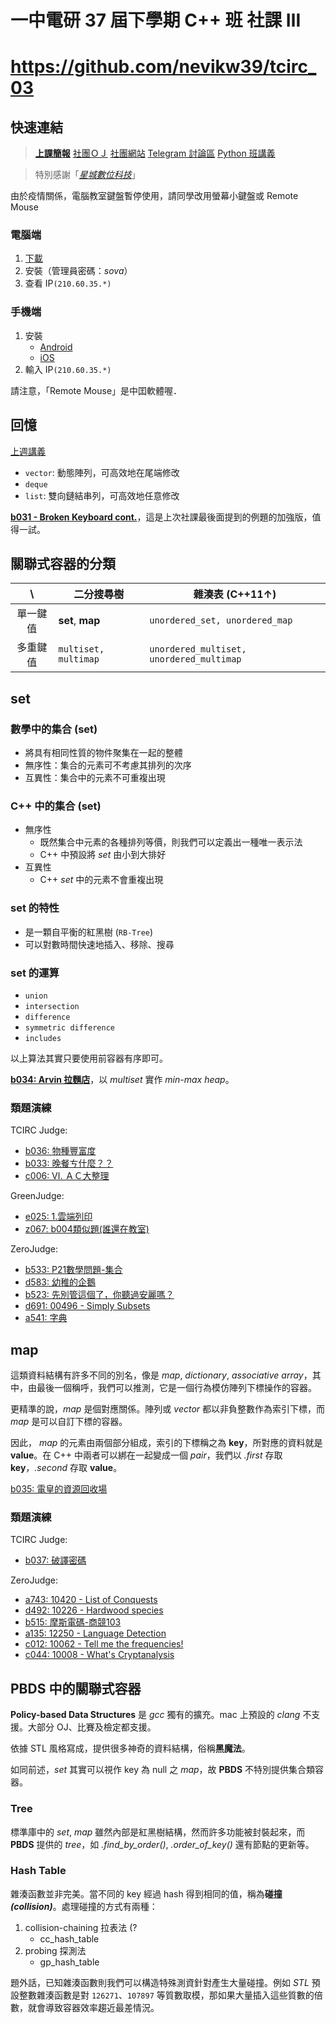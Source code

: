 # 一中電研 37 屆下學期 C++ 班 社課 Ⅲ
# https://github.com/nevikw39/tcirc_03

## 快速連結

> **[上課簡報](https://www.icloud.com/keynote/0FTWiX1kLnyxpK2Q4VdlOxnsQ#tcirc_03)**
> [社團ＯＪ](https://judge.tcirc.tw)
> [社團網站](https://tcirc.tw)
> [Telegram 討論區](https://t.me/joinchat/KUNytVBKySskb35M4TdOig)
> [Python 班講義](hackmd.io/@RucKuo/Circ-Python)

> 特別感謝「*[星城數位科技](http://xincastle.com/)*」

由於疫情關係，電腦教室鍵盤暫停使用，請同學改用螢幕小鍵盤或 Remote Mouse

### 電腦端
1. [下載](https://www.remotemouse.net/downloads/RemoteMouse.exe)
2. 安裝（管理員密碼：*sova*）
3. 查看 IP`(210.60.35.*)`

### 手機端
1. 安裝
    - [Android](https://play.google.com/store/apps/details?id=com.hungrybolo.remotemouseandroid)
    - [iOS](https://itunes.apple.com/app/id385894596?mt=8)
2. 輸入 IP`(210.60.35.*)`

請注意，「Remote Mouse」是中囯軟體喔．

## 回憶
[上週講義](https://github.com/nevikw39/tcirc_02)
- `vector`: 動態陣列，可高效地在尾端修改
- `deque`
- `list`: 雙向鏈結串列，可高效地任意修改

**[b031 - Broken Keyboard cont.](https://judge.tcirc.tw/ShowProblem?problemid=b031)**，這是上次社課最後面提到的例題的加強版，值得一試。

## 關聯式容器的分類
\      |      二分搜尋樹     | 雜湊表 (C++11↑)
:-----:|-------------------|---
單一鍵值 | **set**, **map** | `unordered_set, unordered_map`
多重鍵值 | `multiset, multimap`| `unordered_multiset, unordered_multimap`

## set
### 數學中的集合 (set)
- 將具有相同性質的物件聚集在一起的整體
- 無序性：集合的元素可不考慮其排列的次序
- 互異性：集合中的元素不可重複出現
### C++ 中的集合 (set)
- 無序性
    * 既然集合中元素的各種排列等價，則我們可以定義出一種唯一表示法
    * C++ 中預設將 *set* 由小到大排好
- 互異性
    * C++ *set* 中的元素不會重複出現
### set 的特性
- 是一顆自平衡的紅黑樹 (`RB-Tree`)
- 可以對數時間快速地插入、移除、搜尋

### set 的運算
- `union`
- `intersection`
- `difference`
- `symmetric difference`
- `includes`

以上算法其實只要使用前容器有序即可。

**[b034: Arvin 拉麵店](https://judge.tcirc.tw/ShowProblem?problemid=b034)**，以 *multiset* 實作 *min-max heap*。

### 類題演練
TCIRC Judge:
- [b036: 物種豐富度](https://judge.tcirc.tw/ShowProblem?problemid=b036)
- [b033: 晚餐ㄘ什麼？？](https://judge.tcirc.tw/ShowProblem?problemid=b033)
- [c006: Ⅵ. ＡＣ大整理](https://judge.tcirc.tw/ShowProblem?problemid=c006)

GreenJudge:
- [e025: 1.雲端列印](http://www.tcgs.tc.edu.tw:1218/ShowProblem?problemid=e025)
- [z067: b004類似題(誰還在教室)](http://www.tcgs.tc.edu.tw:1218/ShowProblem?problemid=z067)

ZeroJudge:
- [b533: P21數學問題-集合](https://zerojudge.tw/ShowProblem?problemid=b533)
- [d583: 幼稚的企鵝](https://zerojudge.tw/ShowProblem?problemid=d583)
- [b523: 先別管這個了，你聽過安麗嗎？](https://zerojudge.tw/ShowProblem?problemid=b523)
- [d691: 00496 - Simply Subsets](https://zerojudge.tw/ShowProblem?problemid=d691)
- [a541: 字典](https://zerojudge.tw/ShowProblem?problemid=a541)

## map
這類資料結構有許多不同的別名，像是 *map*, *dictionary*, *associative array*，其中，由最後一個稱呼，我們可以推測，它是一個行為模仿陣列下標操作的容器。

更精準的說，*map* 是個對應關係。陣列或 *vector* 都以非負整數作為索引下標，而 *map* 是可以自訂下標的容器。

因此， *map* 的元素由兩個部分組成，索引的下標稱之為 **key**，所對應的資料就是 **value**。在 C++ 中兩者可以綁在一起變成一個 *pair*，我們以 *.first* 存取 **key**，*.second* 存取 **value**。

[b035: 電皇的資源回收場](https://judge.tcirc.tw/ShowProblem?problemid=b035)

### 類題演練
TCIRC Judge:
- [b037: 破譯密碼](https://judge.tcirc.tw/ShowProblem?problemid=b037)

ZeroJudge:
- [a743: 10420 - List of Conquests](https://zerojudge.tw/ShowProblem?problemid=a743)
- [d492: 10226 - Hardwood species](https://zerojudge.tw/ShowProblem?problemid=d492)
- [b515: 摩斯電碼-商競103](https://zerojudge.tw/ShowProblem?problemid=b515)
- [a135: 12250 - Language Detection](https://zerojudge.tw/ShowProblem?problemid=a135)
- [c012: 10062 - Tell me the frequencies!](https://zerojudge.tw/ShowProblem?problemid=c012)
- [c044: 10008 - What's Cryptanalysis](https://zerojudge.tw/ShowProblem?problemid=c044)

## PBDS 中的關聯式容器
**Policy-based Data Structures** 是 *gcc* 獨有的擴充。mac 上預設的 *clang* 不支援。大部分 OJ、比賽及檢定都支援。

依據 STL 風格寫成，提供很多神奇的資料結構，俗稱**黑魔法**。

如同前述，*set* 其實可以視作 key 為 null 之 *map*，故 **PBDS** 不特別提供集合類容器。

### Tree

標準庫中的 *set*, *map* 雖然內部是紅黑樹結構，然而許多功能被封裝起來，而 **PBDS** 提供的 *tree*，如 *.find_by_order()*, *.order_of_key()* 還有節點的更新等。

### Hash Table
雜湊函數並非完美。當不同的 key 經過 hash 得到相同的值，稱為**碰撞 _(collision)_**。處理碰撞的方式有兩種：

1. collision-chaining 拉表法 (?
    - cc_hash_table
2. probing 探測法
    - gp_hash_table

題外話，已知雜湊函數則我們可以構造特殊測資針對產生大量碰撞。例如 *STL*  預設整數雜湊函數是對 `126271`、`107897` 等質數取模，那如果大量插入這些質數的倍數，就會導致容器效率趨近最差情況。
